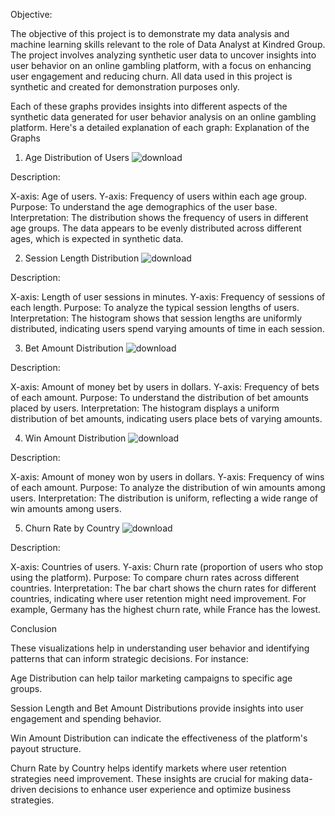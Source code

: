 Objective:

The objective of this project is to demonstrate my data analysis and machine learning skills relevant to the role of Data Analyst at Kindred Group. The project involves analyzing synthetic user data to uncover insights into user behavior on an online gambling platform, with a focus on enhancing user engagement and reducing churn. All data used in this project is synthetic and created for demonstration purposes only.

Each of these graphs provides insights into different aspects of the synthetic data generated for user behavior analysis on an online gambling platform. Here's a detailed explanation of each graph:
Explanation of the Graphs


1. Age Distribution of Users
![download](https://github.com/danilablagorodniy37/User-Behavior-Analysis-for-Kindred-Group/assets/74470460/3b5c79bc-7207-4748-8601-e429b0432b37)

Description:

X-axis: Age of users. Y-axis: Frequency of users within each age group. Purpose: To understand the age demographics of the user base. Interpretation: The distribution shows the frequency of users in different age groups. The data appears to be evenly distributed across different ages, which is expected in synthetic data.

2. Session Length Distribution
![download](https://github.com/danilablagorodniy37/User-Behavior-Analysis-for-Kindred-Group/assets/74470460/01701ca4-ef55-4176-9e2c-a23041763226)

Description:

X-axis: Length of user sessions in minutes. Y-axis: Frequency of sessions of each length. Purpose: To analyze the typical session lengths of users. Interpretation: The histogram shows that session lengths are uniformly distributed, indicating users spend varying amounts of time in each session.

3. Bet Amount Distribution
![download](https://github.com/danilablagorodniy37/User-Behavior-Analysis-for-Kindred-Group/assets/74470460/5984e8f8-53e2-49a1-b56d-71aafae54f8c)

Description:

X-axis: Amount of money bet by users in dollars. Y-axis: Frequency of bets of each amount. Purpose: To understand the distribution of bet amounts placed by users. Interpretation: The histogram displays a uniform distribution of bet amounts, indicating users place bets of varying amounts.

4. Win Amount Distribution
![download](https://github.com/danilablagorodniy37/User-Behavior-Analysis-for-Kindred-Group/assets/74470460/d1398c00-1ebd-4416-bcaf-4a11c336907b)

Description:

X-axis: Amount of money won by users in dollars. Y-axis: Frequency of wins of each amount. Purpose: To analyze the distribution of win amounts among users. Interpretation: The distribution is uniform, reflecting a wide range of win amounts among users.

5. Churn Rate by Country
![download](https://github.com/danilablagorodniy37/User-Behavior-Analysis-for-Kindred-Group/assets/74470460/a3e35332-0309-4e86-8177-43a9fe04cd8e)

Description:

X-axis: Countries of users. Y-axis: Churn rate (proportion of users who stop using the platform). Purpose: To compare churn rates across different countries. Interpretation: The bar chart shows the churn rates for different countries, indicating where user retention might need improvement. For example, Germany has the highest churn rate, while France has the lowest.

Conclusion

These visualizations help in understanding user behavior and identifying patterns that can inform strategic decisions. For instance:

Age Distribution can help tailor marketing campaigns to specific age groups.

Session Length and Bet Amount Distributions provide insights into user engagement and spending behavior.

Win Amount Distribution can indicate the effectiveness of the platform's payout structure.

Churn Rate by Country helps identify markets where user retention strategies need improvement. These insights are crucial for making data-driven decisions to enhance user experience and optimize business strategies.
